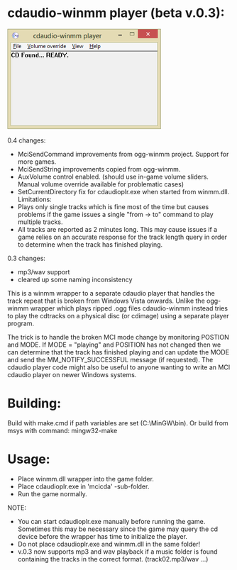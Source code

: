 # cdaudio-winmm player (beta v.0.3):

![screenshot](screenshot-v04.png)

0.4 changes:
- MciSendCommand improvements from ogg-winmm project. Support for more games.
- MciSendString improvements copied from ogg-winmm.
- AuxVolume control enabled. (should use in-game volume sliders. Manual volume override available for problematic cases)
- SetCurrentDirectory fix for cdaudioplr.exe when started from winmm.dll.
Limitations:
- Plays only single tracks which is fine most of the time but causes problems if the game issues a single "from -> to" command to play multiple tracks.
- All tracks are reported as 2 minutes long. This may cause issues if a game relies on an accurate response for the track length query in order to determine when the track has finished playing.

0.3 changes:
- mp3/wav support
- cleared up some naming inconsistency

This is a winmm wrapper to a separate cdaudio player that handles the track repeat that is broken from Windows Vista onwards. Unlike the ogg-winmm wrapper which plays ripped .ogg files cdaudio-winmm instead tries to play the cdtracks on a physical disc (or cdimage) using a separate player program.

The trick is to handle the broken MCI mode change by monitoring POSTION and MODE. If MODE = "playing" and POSITION has not changed then we can determine that the track has finished playing and can update the MODE and send the MM_NOTIFY_SUCCESSFUL message (if requested). The cdaudio player code might also be useful to anyone wanting to write an MCI cdaudio player on newer Windows systems.

# Building:

Build with make.cmd if path variables are set (C:\MinGW\bin).
Or build from msys with command: mingw32-make

# Usage:

- Place winmm.dll wrapper into the game folder.
- Place cdaudioplr.exe in 'mcicda' -sub-folder.
- Run the game normally.

NOTE:
- You can start cdaudioplr.exe manually before running the game. Sometimes this may be necessary since the game may query the cd device before the wrapper has time to initialize the player.
- Do not place cdaudioplr.exe and winmm.dll in the same folder!
- v.0.3 now supports mp3 and wav playback if a music folder is found containing the tracks in the correct format. (track02.mp3/wav ...)
